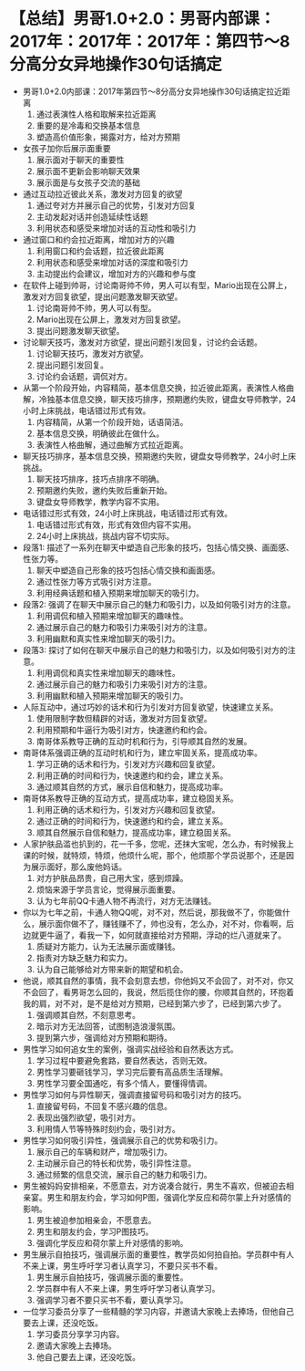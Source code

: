# 【总结】男哥1.0+2.0：男哥内部课：2017年：2017年：2017年：第四节～8分高分女异地操作30句话搞定

-   男哥1.0+2.0内部课：2017年第四节～8分高分女异地操作30句话搞定拉近距离
    1.  通过表演性人格和取解来拉近距离
    2.  重要的是冷毒和交换基本信息
    3.  塑造高价值形象，揭露对方，给对方预期
-   女孩子加你后展示面重要
    1.  展示面对于聊天的重要性
    2.  展示面不更新会影响聊天效果
    3.  展示面是与女孩子交流的基础
-   通过互动拉近彼此关系，激发对方回复的欲望
    1.  通过夸对方并展示自己的优势，引发对方回复
    2.  主动发起对话并创造延续性话题
    3.  利用状态和感受来增加对话的互动性和吸引力
-   通过窗口和约会拉近距离，增加对方的兴趣
    1.  利用窗口和约会话题，拉近彼此距离
    2.  利用状态和感受来增加对话的深度和吸引力
    3.  主动提出约会建议，增加对方的兴趣和参与度
-   在软件上碰到帅哥，讨论南哥帅不帅，男人可以有型，Mario出现在公屏上，激发对方回复欲望，提出问题激发聊天欲望。
    1.  讨论南哥帅不帅，男人可以有型。
    2.  Mario出现在公屏上，激发对方回复欲望。
    3.  提出问题激发聊天欲望。
-   讨论聊天技巧，激发对方欲望，提出问题引发回复，讨论约会话题。
    1.  讨论聊天技巧，激发对方欲望。
    2.  提出问题引发回复。
    3.  讨论约会话题，调侃对方。
-   从第一个阶段开始，内容精简，基本信息交换，拉近彼此距离，表演性人格曲解，冷独基本信息交换，聊天技巧排序，预期邀约失败，键盘女导师教学，24小时上床挑战，电话错过形式有效。
    1.  内容精简，从第一个阶段开始，话语简洁。
    2.  基本信息交换，明确彼此在做什么。
    3.  表演性人格曲解，通过曲解方式拉近距离。
-   聊天技巧排序，基本信息交换，预期邀约失败，键盘女导师教学，24小时上床挑战。
    1.  聊天技巧排序，技巧点排序不明确。
    2.  预期邀约失败，邀约失败后重新开始。
    3.  键盘女导师教学，教学内容不实用。
-   电话错过形式有效，24小时上床挑战，电话错过形式有效。
    1.  电话错过形式有效，形式有效但内容不实用。
    2.  24小时上床挑战，挑战内容不切实际。
-   段落1: 描述了一系列在聊天中塑造自己形象的技巧，包括心情交换、画面感、性张力等。
    1.  聊天中塑造自己形象的技巧包括心情交换和画面感。
    2.  通过性张力等方式吸引对方注意。
    3.  利用经典话题和植入预期来增加聊天的吸引力。
-   段落2: 强调了在聊天中展示自己的魅力和吸引力，以及如何吸引对方的注意。
    1.  利用调侃和植入预期来增加聊天的趣味性。
    2.  通过展示自己的魅力和吸引力来吸引对方的注意。
    3.  利用幽默和真实性来增加聊天的吸引力。
-   段落3: 探讨了如何在聊天中展示自己的魅力和吸引力，以及如何吸引对方的注意。
    1.  利用调侃和真实性来增加聊天的趣味性。
    2.  通过展示自己的魅力和吸引力来吸引对方的注意。
    3.  利用幽默和植入预期来增加聊天的吸引力。
-   人际互动中，通过巧妙的话术和行为引发对方回复欲望，快速建立关系。
    1.  使用限制字数但精辟的对话，激发对方回复欲望。
    2.  利用预期和牛逼行为吸引对方，快速邀约和约会。
    3.  南哥体系教导正确的互动时机和行为，引导顺其自然的发展。
-   南哥体系强调正确的互动时机和行为，建立牢固关系，提高成功率。
    1.  学习正确的话术和行为，引发对方兴趣和回复欲望。
    2.  利用正确的时间和行为，快速邀约和约会，建立关系。
    3.  通过顺其自然的方式，展示自信和魅力，提高成功率。
-   南哥体系教导正确的互动方式，提高成功率，建立稳固关系。
    1.  利用正确的话术和行为，引发对方兴趣和回复欲望。
    2.  通过正确的时间和行为，快速邀约和约会，建立关系。
    3.  顺其自然展示自信和魅力，提高成功率，建立稳固关系。
-   人家护肤品滥也扒到的，花一千多，您呢，还抹大宝呢，怎么办，有时候我上课的时候，就特烦，特烦，他烦什么呢，那个，他烦那个学员说那个，还是因为展示面好，那么废他妈话。
    1.  对方护肤品昂贵，自己用大宝，感到烦躁。
    2.  烦恼来源于学员言论，觉得展示面重要。
    3.  认为七年前QQ卡通人物不再流行，对方无法赚钱。
-   你以为七年之前，卡通人物QQ呢，对不对，然后说，那我做不了，你能做什么，展示面你做不了，赚钱赚不了，帅也没有，怎么办，对不对，你看啊，后边就更牛逼了，看我一下，如何就直接给对方预期，浮动的烂八道就来了。
    1.  质疑对方能力，认为无法展示面或赚钱。
    2.  指责对方缺乏魅力和实力。
    3.  认为自己能够给对方带来新的期望和机会。
-   他说，顺其自然的事情，我不会刻意去想，你他妈又不会回了，对不对，你又不会回了，看男哥怎么回的，我说，然后揽住你的腰，你顺其自然的，环抱着我的肩，对不对，是不是给对方预期，已经到第六步了，已经到第六步了。
    1.  强调顺其自然，不刻意思考。
    2.  暗示对方无法回答，试图制造浪漫氛围。
    3.  提到第六步，强调给对方预期和期待。
-   男性学习如何追女生的案例，强调实战经验和自然表达方式。
    1.  学习过程中要避免套路，要自然表达，否则无效。
    2.  男性学习要砸钱学习，学习完后要有高品质生活理解。
    3.  男性学习要全国通吃，有多个情人，要懂得情调。
-   男性学习如何与异性聊天，强调直接留号码和吸引对方的技巧。
    1.  直接留号码，不回复不感兴趣的信息。
    2.  表现出强烈欲望，吸引对方。
    3.  利用情人节等特殊时刻约会，吸引对方。
-   男性学习如何吸引异性，强调展示自己的优势和吸引力。
    1.  展示自己的车辆和财产，增加吸引力。
    2.  主动展示自己的特长和优势，吸引异性注意。
    3.  通过频繁的信息交流，展示自己的魅力和吸引力。
-   男生被妈妈安排相亲，不愿意去，对方说凑合就行，男生不喜欢，但被迫去相亲宴。男生和朋友约会，学习如何P图，强调化学反应和荷尔蒙上升对感情的影响。
    1.  男生被迫参加相亲会，不愿意去。
    2.  男生和朋友约会，学习P图技巧。
    3.  强调化学反应和荷尔蒙上升对感情的影响。
-   男生展示自拍技巧，强调展示面的重要性，教学员如何拍自拍。学员群中有人不来上课，男生呼吁学习者认真学习，不要只买书不看。
    1.  男生展示自拍技巧，强调展示面的重要性。
    2.  学员群中有人不来上课，男生呼吁学习者认真学习。
    3.  强调学习者不要只买书不看，要认真学习。
-   一位学习委员分享了一些精髓的学习内容，并邀请大家晚上去捧场，但他自己要去上课，还没吃饭。
    1.  学习委员分享学习内容。
    2.  邀请大家晚上去捧场。
    3.  他自己要去上课，还没吃饭。